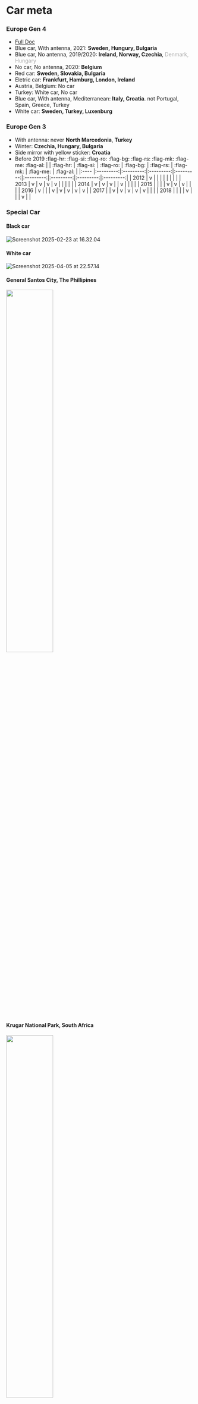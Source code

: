 # Car meta

### Europe Gen 4

- [Full Doc]( https://docs.google.com/document/d/17X21eUdU_AhbiyDsEHLQCthJKjh9VuocNf7GhCvNATA/edit?usp=sharing)
- Blue car, With antenna, 2021: **Sweden, Hungury, Bulgaria**
- Blue car, No antenna, 2019/2020: **Ireland, Norway, Czechia**, <font color="#aaa">Denmark, Hungary</font>
- No car, No antenna, 2020: **Belgium**
- Red car: **Sweden, Slovakia, Bulgaria**
- Eletric car: **Frankfurt, Hamburg, London, Ireland**
- Austria, Belgium: No car
- Turkey: White car, No car
- Blue car, With antenna, Mediterranean: **Italy, Croatia**. not Portugal, Spain, Greece, Turkey
- White car: **Sweden, Turkey, Luxenburg**

### Europe Gen 3
- With antenna: never **North Marcedonia**, **Turkey**
- Winter: **Czechia, Hungary, Bulgaria**
- Side mirror with yellow sticker: **Croatia**
- Before 2019 :flag-hr: :flag-si: :flag-ro: :flag-bg: :flag-rs: :flag-mk: :flag-me: :flag-al:
    |      | :flag-hr: | :flag-si: | :flag-ro: | :flag-bg: | :flag-rs: | :flag-mk: | :flag-me: | :flag-al: |
    |:---- |:---------:|:---------:|:---------:|:---------:|:---------:|:---------:|:---------:|:---------:|
    | 2012 |     v     |           |           |           |           |           |           |           |
    | 2013 |     v     |     v     |     v     |     v     |           |           |           |           |
    | 2014 |     v     |     v     |     v     |           |     v     |           |           |           |
    | 2015 |           |           |           |     v     |     v     |     v     |           |           |
    | 2016 |     v     |           |           |     v     |     v     |     v     |     v     |     v     |
    | 2017 |           |     v     |     v     |     v     |     v     |     v     |           |           |
    | 2018 |           |           |           |     v     |           |           |     v     |           |


### Special Car

#### Black car

![Screenshot 2025-02-23 at 16.32.04](https://hackmd.io/_uploads/rJ7XaIO9kg.png)

#### White car

![Screenshot 2025-04-05 at 22.57.14](https://hackmd.io/_uploads/BkXxSTATJg.png)


#### General Santos City, The Phillipines

<img src="https://hackmd.io/_uploads/Hk95kDu5kx.png" style="width: 50%;" />

#### Krugar National Park, South Africa

<img src="https://hackmd.io/_uploads/HkEDRI_cJx.png" style="width: 50%;" />